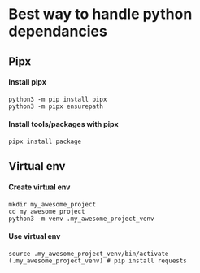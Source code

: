 # Best way to handle python dependancies
## Pipx
#### Install pipx
```
python3 -m pip install pipx 
python3 -m pipx ensurepath
```

#### Install tools/packages with pipx
```
pipx install package
```

## Virtual env
#### Create virtual env
```
mkdir my_awesome_project
cd my_awesome_project
python3 -m venv .my_awesome_project_venv
```

#### Use virtual env
```
source .my_awesome_project_venv/bin/activate
(.my_awesome_project_venv) # pip install requests
```
